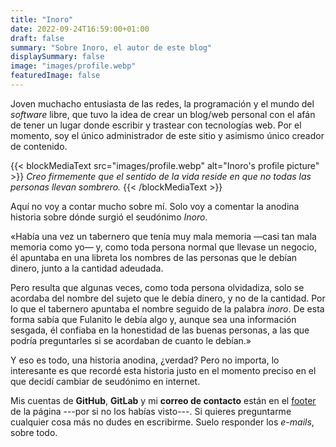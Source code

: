```yaml
---
title: "Inoro"
date: 2022-09-24T16:59:00+01:00
draft: false
summary: "Sobre Inoro, el autor de este blog"
displaySummary: false
image: "images/profile.webp"
featuredImage: false
---
```


Joven muchacho entusiasta de las redes, la programación y el mundo del
*software* libre, que tuvo la idea de crear un blog/web personal con el
afán de tener un lugar donde escribir y trastear con tecnologías web.
Por el momento, soy el único administrador de este sitio y asimismo
único creador de contenido.

{{< blockMediaText src="images/profile.webp" alt="Inoro's profile picture" >}}
<em>Creo firmemente que el sentido de la vida reside en que no todas las personas llevan sombrero.</em>
{{< /blockMediaText >}}

Aquí no voy a contar mucho sobre mí. Solo voy a comentar la anodina historia sobre dónde surgió el seudónimo *Inoro*.

«Había una vez un tabernero que tenía muy mala memoria —casi tan mala memoria como yo— y, como toda persona normal que llevase un negocio, él apuntaba en una libreta los nombres de las personas que le debían dinero, junto a la cantidad adeudada.

Pero resulta que algunas veces, como toda persona olvidadiza, solo se acordaba del nombre del sujeto que le debía dinero, y no de la cantidad. Por lo que el tabernero apuntaba el nombre seguido de la palabra *inoro*. De esta forma sabía que Fulanito le debía algo y, aunque sea una información sesgada, él confiaba en la honestidad de las buenas personas, a las que podría preguntarles si se acordaban de cuanto le debían.»

Y eso es todo, una historia anodina, ¿verdad? Pero no importa, lo interesante es que recordé esta historia justo en el momento preciso en el que decidí cambiar de seudónimo en internet.

Mis cuentas de **GitHub**, **GitLab** y mi **correo de contacto** están en el [footer](#footer) de la página ---por si no los habías visto---. Si quieres preguntarme cualquier cosa más no dudes en escribirme. Suelo responder los *e-mails*, sobre todo.

